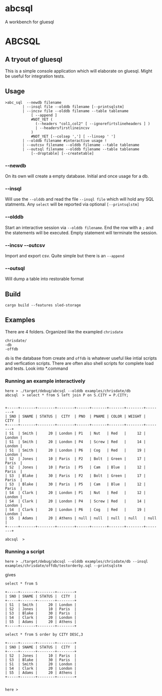 # abcsql
A workbench for gluesql
# ABCSQL

## A tryout of gluesql

This is a simple console application which will elaborate on gluesql. Might be useful for integration tests.

## Usage

```
>abc_sql  --newdb filename
        | --insql file --olddb filename [--printsqlstm]
        | --incsv file --olddb filename --table tablename 
            [ --append ]
            #NOT_YET ( 
              (--headers "col1,col2" [ --ignorefirtslineheaders ] )
              | --headersfirstlineincsv 
            ) 
            #NOT_YET [--colsep ','] [ --linsep ' ']
        | --olddb filename #interactive usage !
        | --outcsv filename --olddb filename --table tablename
        | --outsql filename --olddb filename --table tablename
            [--droptable] [--createtable] 
```

### --newdb

On its own will create a empty database. Initial and once usage for a db.

### --insql

Will use the ``--olddb`` and read the file ``--insql file`` which will hold any SQL statments. Any ``select`` will be reported via optional ``[--printsqlstm]``

### --olddb

Start an interactive session via ``--olddb filename``. End the row with a ``;`` and the statements will be executed. Empty statement will terminate the session.

### --incsv --outcsv
Import and export csv. Quite simple but there is an ``--append``

### --outsql
Will dump a table into restorable format

## Build

```
cargo build --features sled-storage
```

## Examples

There are 4 folders. Organized like the exampled ``chrisdate``

```
chrisdate/
-db
-offdb
```

``db`` is the database from create and ``offdb`` is whatever useful like intial scripts and verfication scripts. There are often also shell scripts for complete load and tests. Look into *.command

### Running an example interactively

```
here > ./target/debug/abcsql --olddb examples/chrisdate/db
abcsql  > select * from S left join P on S.CITY = P.CITY;


+-----+-------+--------+--------+------+-------+-------+--------+--------+
| SNO | SNAME | STATUS |  CITY  | PNO  | PNAME | COLOR | WEIGHT |  CITY  |
+-----+-------+--------+--------+------+-------+-------+--------+--------+
| S1  | Smith |     20 | London | P1   | Nut   | Red   |     12 | London |
| S1  | Smith |     20 | London | P4   | Screw | Red   |     14 | London |
| S1  | Smith |     20 | London | P6   | Cog   | Red   |     19 | London |
| S2  | Jones |     10 | Paris  | P2   | Bolt  | Green |     17 | Paris  |
| S2  | Jones |     10 | Paris  | P5   | Cam   | Blue  |     12 | Paris  |
| S3  | Blake |     30 | Paris  | P2   | Bolt  | Green |     17 | Paris  |
| S3  | Blake |     30 | Paris  | P5   | Cam   | Blue  |     12 | Paris  |
| S4  | Clark |     20 | London | P1   | Nut   | Red   |     12 | London |
| S4  | Clark |     20 | London | P4   | Screw | Red   |     14 | London |
| S4  | Clark |     20 | London | P6   | Cog   | Red   |     19 | London |
| S5  | Adams |     20 | Athens | null | null  | null  | null   | null   |
+-----+-------+--------+--------+------+-------+-------+--------+--------+

abcsql  >
```

### Running a script

```
here > ./target/debug/abcsql --olddb examples/chrisdate/db --insql examples/chrisdate/offdb/testorderby.sql --printsqlstm
```
gives

```
select * from S

+-----+-------+--------+--------+
| SNO | SNAME | STATUS |  CITY  |
+-----+-------+--------+--------+
| S1  | Smith |     20 | London |
| S2  | Jones |     10 | Paris  |
| S3  | Blake |     30 | Paris  |
| S4  | Clark |     20 | London |
| S5  | Adams |     20 | Athens |
+-----+-------+--------+--------+

select * from S order by CITY DESC,3

+-----+-------+--------+--------+
| SNO | SNAME | STATUS |  CITY  |
+-----+-------+--------+--------+
| S2  | Jones |     10 | Paris  |
| S3  | Blake |     30 | Paris  |
| S1  | Smith |     20 | London |
| S4  | Clark |     20 | London |
| S5  | Adams |     20 | Athens |
+-----+-------+--------+--------+


here >
```
